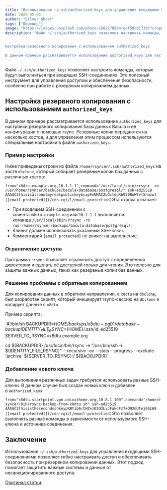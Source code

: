 ```yaml
---
title: "Использование ~/.ssh/authorized_keys для управления входящими SSH-соединениями"
date: 2025-05-05
author: "Silver Ghost"
tags: ["Перевод"]
image: "https://images.unsplash.com/photo-1562770584-eaf50b017307?crop&#x3D;entropy&amp;cs&#x3D;tinysrgb&amp;fit&#x3D;max&amp;fm&#x3D;jpg&amp;ixid&#x3D;M3wxMTc3M3wwfDF8c2VhcmNofDh8fGtleXxlbnwwfHx8fDE3NDUzMDc1NDh8MA&amp;ixlib&#x3D;rb-4.0.3&amp;q&#x3D;80&amp;w&#x3D;2000"
description: "Файл ~/.ssh/authorized_keys позволяет настроить команды, которые будут выполняться при входящих SSH-соединениях. Это полезный инструмент для управления доступом и обеспечения безопасности, особенно при работе с резервным копированием данных.


Настройка резервного копирования с использованием authorized_keys

В данном примере рассматривается использование authorized_keys для настройки резервного копирования базы данных Bacula"
---
```


Файл `~/.ssh/authorized_keys` позволяет настроить команды, которые будут выполняться при входящих SSH-соединениях. Это полезный инструмент для управления доступом и обеспечения безопасности, особенно при работе с резервным копированием данных.

## Настройка резервного копирования с использованием `authorized_keys`

В данном примере рассматривается использование `authorized_keys` для настройки резервного копирования базы данных Bacula и её конфигурации с помощью rsync. Резервные копии передаются на несколько хостов, и для управления этим процессом используются специальные настройки в файле `authorized_keys`.

### Пример настройки

Ниже приведены строки из файла `/home/rsyncer/.ssh/authorized_keys` на хосте `dbclone`, который собирает резервные копии баз данных с различных хостов:

`from="x8dtu.example.org,10.1.1.1",command="/usr/local/sbin/rrsync -ro /usr/home/rsyncer/backups/bacula-database/postgresql/" ssh-ed25519 AAAAC3thisisalsonotmyrealpublickeybcxpFeUMAC2LOitdpRb9l0RoW7vt5hnzwt [[email protected]](/cdn-cgi/l/email-protection)`Эта строка означает:

- При входящем SSH-соединении с клиента `x8dtu.example.org` или `10.1.1.1` выполняется команда `/usr/local/sbin/rrsync -ro /usr/home/rsyncer/backups/bacula-database/postgresql/`.
- Клиент должен использовать указанный SSH-ключ.
- Комментарий `[email protected]` не влияет на выполнение.

### Ограничение доступа

Программа `rrsync` позволяет ограничить доступ к определённой директории и сделать её доступной только для чтения. Это полезно для защиты важных данных, таких как резервные копии баз данных.

### Решение проблемы с обратным копированием

Для копирования данных в обратном направлении, с `x8dtu` на `dbclone`, был разработан скрипт, который инициирует rsync-сессию на `dbclone` и копирует данные с `x8dtu`.

Пример скрипта:

`#!/bin/sh
BACKUPDIR=${HOME}/backups/x8dtu-pg01/database-backup
IDENTITY_FILE_RSYNC=${HOME}/.ssh/id_ed25519
SERVER_TO_RSYNC=x8dtu.example.org

cd ${BACKUPDIR}
/usr/local/bin/rsync -e "/usr/bin/ssh -i ${IDENTITY_FILE_RSYNC}" --recursive -av --stats --progress --exclude 'archive' ${SERVER_TO_RSYNC}:/ ${BACKUPDIR}`
### Добавление нового ключа
Для выполнения различных задач требуется использовать разные SSH-ключи. В данном случае был создан новый ключ и добавлен в `authorized_keys`:

`from="x8dtu.startpoint.vpn.unixathome.org,10.8.1.100",command="/home/rsyncer/bin/rsync-backup-from-x8dtu.sh" ssh-ed25519 AAAAC3thisisthesecondsshkeypKBYib6rCHZ+zK5Q3LvJFukdFzT+Q92GUtej6SLW8 [[email protected]](/cdn-cgi/l/email-protection)`Это позволяет выполнять разные команды в зависимости от используемого SSH-ключа и источника соединения.

## Заключение

Использование `~/.ssh/authorized_keys` для управления входящими SSH-соединениями позволяет гибко настраивать доступ и обеспечивать безопасность при резервном копировании данных. Этот подход помогает защитить важные системы и данные от несанкционированного доступа.

[Оригинал статьи](https://dan.langille.org/2025/04/17/using-ssh-authorized-keys-to-decide-what-the-incoming-connection-can-do/?ref=geeknest.ru).